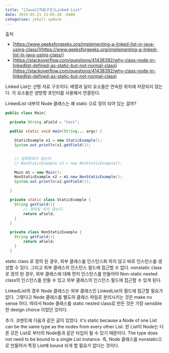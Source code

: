 ```yaml
---
title: "[Java][자료구조]Linked List"
date: 2019-05-21 15:05:28 -0400
categories: jekyll update
---
```

출처
* [https://www.geeksforgeeks.org/implementing-a-linked-list-in-java-using-class/](https://www.geeksforgeeks.org/implementing-a-linked-list-in-java-using-class/)
* [https://stackoverflow.com/questions/41438392/why-class-node-in-linkedlist-defined-as-static-but-not-normal-class](https://stackoverflow.com/questions/41438392/why-class-node-in-linkedlist-defined-as-static-but-not-normal-class)

Linked List는 선형 자료 구조이다. 배열과 달리 요소들은 연속된 위치에 저장되지 않는다. 각 요소들은 양방향 포인터를 사용해서 연결된다.

LinkedList 내부의 Node 클래스는 왜 static 으로 정의 되어 있는 걸까?

``` java
public class Main{

  private String aField = "test";

  public static void main(String... args) {

    StaticExample x1 = new StaticExample();
    System.out.println(x1.getField());


    // 컴파일되지 않는다.
    // NonStaticExample x2 = new NonStaticExample();

    Main m1 = new Main();
    NonStaticExample x2 = m1.new NonStaticExample();
    System.out.println(x2.getField());

  }

  private static class StaticExample {
    String getField(){
        // 컴파일 되지 않는다.
        return aField;
    }
  }

  private class NonStaticExample {
    String getField(){
        return aField;
    }
  }
```

static class 로 정의 된 경우, 외부 클래스를 인스턴스화 하지 않고 바로 인스턴스를 생성할 수 있다. 그리고 외부 클래스의 인스턴스 필드에 접근할 수 없다.
nonstatic class 로 정의 된 경우, 외부 클래스에 대해 먼저 인스턴스를 만들어야 Non-static nested class의 인스턴스를 만들 수 있고 외부 클래스의 인스턴스 필드에 접근할 수 있게 된다.

LinkedList의 경우 Node 클래스는 외부 클래스인 LinkedList의 필드에 접근할 필요가 없다. 그렇다고 Node 클래스를 별도의 클래스 파일로 분리시키는 것은 make no sense 하다.
따라서 Node 클래스를 static nested class로 만든 것은 가장 sensible한 design choice 이었던 것이다.

추가. 코멘트에 다음과 같은 글이 있었다.
it's static because a Node<E> of one List<E> can be the same type as the nodes from every other List<E>. 
한 List<E>이 Node<E>는 다른 모든 List<E>로 부터의 Node들과 같은 타입이 될 수 있기 때문이다.
The type does not need to be bound to a single List<E> instance. 
즉, Node 클래스를 nonstatic으로 만들어서 특정 List<E>에 bound 되게 할 필요가 없다는 것이다.